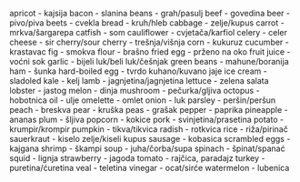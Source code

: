 apricot - kajsija
bacon - slanina
beans - grah/pasulj
beef - govedina
beer - pivo/piva
beets - cvekla
bread - kruh/hleb
cabbage - zelje/kupus
carrot - mrkva/šargarepa
catfish - som
cauliflower - cvjetača/karfiol
celery - celer
cheese - sir
cherry/sour cherry - trešnja/višnja
corn - kukuruz
cucumber - krastavac
fig - smokva
flour - brašno
fried egg - prženo na oko
fruit juice - voćni sok
garlic - bijeli luk/beli luk/češnjak
green beans - mahune/boranija
ham - šunka
hard-boiled egg - tvrdo kuhano/kuvano jaje
ice cream - sladoled
kale - kelj
lamb - jagnjetina/jagnjetina
lettuce - zelena salata
lobster - jastog
melon - dinja
mushroom - pečurka/gljiva
octopus - hobotnica
oil - ulje
omelette - omlet
onion - luk
parsley - peršin/peršun
peach - breskva
pear - kruška
peas - grašak
pepper - paprika
pineapple - ananas
plum - šljiva
popcorn - kokice
pork - svinjetina/prasetina
potato - krumpir/krompir
pumpkin - tikva/tikvica
radish - rotkvica
rice - riža/pirinač
sauerkraut - kiselo zelje/kiseli kupus
sausage - kobasica
scrambled eggs - kajgana
shrimp - škampi
soup - juha/čorba/supa
spinach - špinat/spanać
squid - lignja
strawberry - jagoda
tomato - rajčica, paradajz
turkey - puretina/ćuretina
veal - teletina
vinegar - ocat/sirće
watermelon - lubenica
